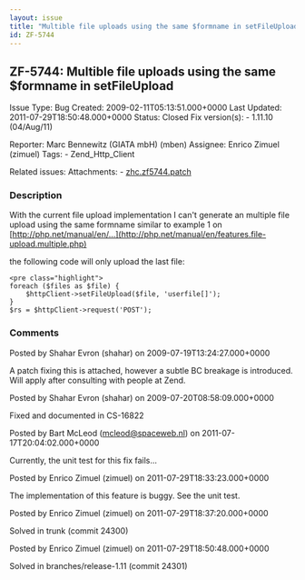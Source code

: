 ```yaml
---
layout: issue
title: "Multible file uploads using the same $formname in setFileUpload"
id: ZF-5744
---
```


ZF-5744: Multible file uploads using the same $formname in setFileUpload
------------------------------------------------------------------------

 Issue Type: Bug Created: 2009-02-11T05:13:51.000+0000 Last Updated: 2011-07-29T18:50:48.000+0000 Status: Closed Fix version(s): - 1.11.10 (04/Aug/11)
 
 Reporter:  Marc Bennewitz (GIATA mbH) (mben)  Assignee:  Enrico Zimuel (zimuel)  Tags: - Zend\_Http\_Client
 
 Related issues: 
 Attachments: - [zhc.zf5744.patch](/issues/secure/attachment/12087/zhc.zf5744.patch)
 
### Description

With the current file upload implementation I can't generate an multiple file upload using the same formname similar to example 1 on [http://php.net/manual/en/…](http://php.net/manual/en/features.file-upload.multiple.php)

the following code will only upload the last file:

 
    <pre class="highlight">
    foreach ($files as $file) {
        $httpClient->setFileUpload($file, 'userfile[]');
    }
    $rs = $httpClient->request('POST');


 

 

### Comments

Posted by Shahar Evron (shahar) on 2009-07-19T13:24:27.000+0000

A patch fixing this is attached, however a subtle BC breakage is introduced. Will apply after consulting with people at Zend.

 

 

Posted by Shahar Evron (shahar) on 2009-07-20T08:58:09.000+0000

Fixed and documented in CS-16822

 

 

Posted by Bart McLeod (mcleod@spaceweb.nl) on 2011-07-17T20:04:02.000+0000

Currently, the unit test for this fix fails...

 

 

Posted by Enrico Zimuel (zimuel) on 2011-07-29T18:33:23.000+0000

The implementation of this feature is buggy. See the unit test.

 

 

Posted by Enrico Zimuel (zimuel) on 2011-07-29T18:37:20.000+0000

Solved in trunk (commit 24300)

 

 

Posted by Enrico Zimuel (zimuel) on 2011-07-29T18:50:48.000+0000

Solved in branches/release-1.11 (commit 24301)

 

 